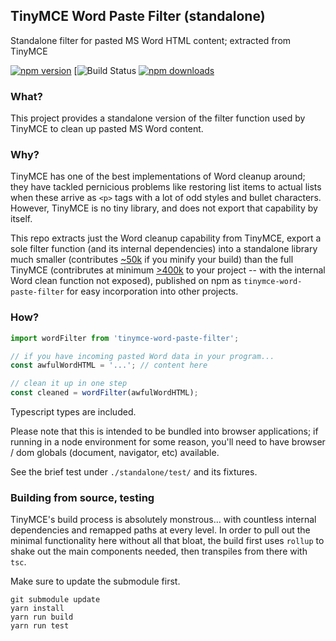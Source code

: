 ## TinyMCE Word Paste Filter (standalone)
Standalone filter for pasted MS Word HTML content; extracted from TinyMCE

[![npm version](https://badge.fury.io/js/tinymce-word-paste-filter.svg)](https://badge.fury.io/js/tinymce-word-paste-filter) [![Build Status](https://travis-ci.org/jasonphillips/tinymce-word-paste-filter.svg?branch=master) [![npm downloads](https://img.shields.io/npm/dm/tinymce-word-paste-filter.svg)](https://www.npmjs.com/package/tinymce-word-paste-filter)


### What?

This project provides a standalone version of the filter function used by TinyMCE to clean up pasted MS Word content. 

### Why?

TinyMCE has one of the best implementations of Word cleanup around; they have tackled pernicious problems like restoring list items to actual lists when these arrive as `<p>` tags with a lot of odd styles and bullet characters. However, TinyMCE is no tiny library, and does not export that capability by itself. 

This repo extracts just the Word cleanup capability from TinyMCE, export a sole filter function (and its internal dependencies) into a standalone library much smaller (contributes [~50k](https://bundlephobia.com/result?p=tinymce-word-paste-filter@0.7.0) if you minify your build) than the full TinyMCE (contribrutes at minimum [>400k](https://bundlephobia.com/result?p=tinymce@latest) to your project -- with the internal Word clean function not exposed), published on npm as `tinymce-word-paste-filter` for easy incorporation into other projects.

### How?

```js
import wordFilter from 'tinymce-word-paste-filter';

// if you have incoming pasted Word data in your program...
const awfulWordHTML = '...'; // content here

// clean it up in one step
const cleaned = wordFilter(awfulWordHTML); 
```

Typescript types are included.

Please note that this is intended to be bundled into browser applications; if running in a node environment for some reason, you'll need to have browser / dom globals (document, navigator, etc) available.

See the brief test under `./standalone/test/` and its fixtures.


### Building from source, testing

TinyMCE's build process is absolutely monstrous... with countless internal dependencies and remapped paths at every level. In order to pull out the minimal functionality here without all that bloat, the build first uses `rollup` to shake out the main components needed, then transpiles from there with `tsc`.

Make sure to update the submodule first.

```shell
git submodule update
yarn install
yarn run build
yarn run test
```
